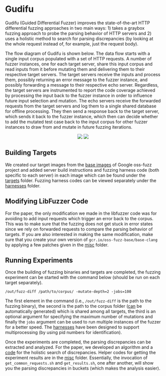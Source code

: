 # Gudifu
Gudifu (Guided Differential Fuzzer) improves the state-of-the-art HTTP differential fuzzing approaches in two main ways: 1) takes a graybox fuzzing approach to probe the parsing behavior of HTTP servers and 2) uses a holistic method to search for parsing discrepancies (by looking at the whole request instead of, for example, just the request body). 

The flow diagram of Gudifu is shown below. The data flow starts with a single input corpus populated with a set of HTTP requests. A number of fuzzer instances, one for each target server, share this input corpus and read inputs from it before mutating them and delivering them to their respective target servers. The target servers receive the inputs and process them, possibly returning an error message to the fuzzer instance, and possibly forwarding a message to their respective echo server. Regardless, the target servers are instrumented to report the code coverage achieved by processing the input back to the fuzzer instance in order to influence future input selection and mutation. The echo servers receive the forwarded requests from the target servers and log them to a single shared database for offline processing. They then send a response back to the target server, which sends it back to the fuzzer instance, which then can decide whether to add the mutated test case back to the input corpus for other fuzzer instances to draw from and mutate in future fuzzing iterations.

<p></p>
<p align="center">
  <image src="/misc/gudifu-1.png">
  <image src="https://anonymous.4open.science/r/840c8c57-3c32-451e-bf12-0e20be300389/public/imgs/explorer.png">
</p>
<p></p>

## Building Targets
We created our target images from the [base images](https://github.com/google/oss-fuzz/tree/master/infra/base-images) of Google oss-fuzz project and added server build instructions and fuzzing harness code (both specific to each server) in each image which can be found under the [targets](/targets) folder. Fuzzing harness codes can be viewed separately under the [harnesses](/harnesses) folder.

## Modifying LibFuzzer Code
For the paper, the only modification we made in the libfuzzer code was for avoiding to add input requests which trigger an error back to the corpus. This was to make sure that the fuzzing does not get stuck in error states since we rely on forwarded requests to compare the parsing behavior of targets. If you are also interested in making the same modification, make sure that you create your own version of `gcr.io/oss-fuzz-base/base-clang` by applying a few patches given in the [misc](/misc) folder. 

## Running Experiments
Once the building of fuzzing binaries and targets are completed, the fuzzing experiment can be started with the command below (should be run on each target separately).

`/out/fuzz-diff /path/to/corpus/ -mutate-depth=2 -jobs=100`

The first element in the command (i.e., `/out/fuzz-diff` is the path to the fuzzing binary), the second is the path to the corpus folder ([can](/misc/generate_corpus.py) be automatically generated) which is shared among all targets, the third is an optional argument for specifying the maximum number of mutations and finally the `jobs` argument can be used to run multiple instances of the fuzzer for a better speed. The [harnesses](/harnesses) have been designed to support multiprocessing (by using pid numbers for identification).

Once the experiments are completed, the parsing discrepancies can be extracted and analyzed. For the paper, we developed an algorithm and a [code](/misc/compare.py) for the holistic search of discrepancies. Helper codes for getting the experiment results are in the [misc](/misc) folder. Essentially, the invocation of `get_common_requests.sh` and `get_results.sh`, one after another, will show you the parsing discrepancies in buckets (which makes the analysis easier).
